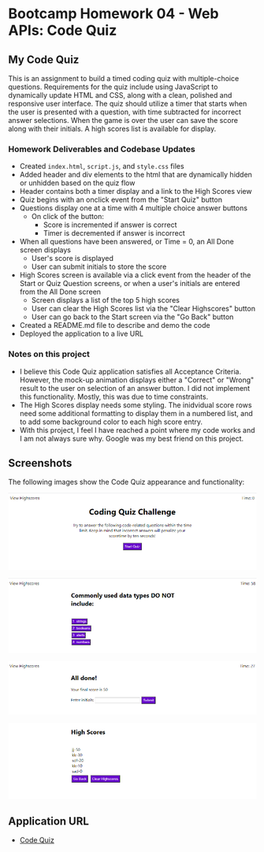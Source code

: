 # Bootcamp Homework 04 - Web APIs: Code Quiz

## My Code Quiz

This is an assignment to build a timed coding quiz with multiple-choice questions.  Requirements for the quiz include using JavaScript to dynamically update HTML and CSS, along with a clean, polished and responsive user interface.  The quiz should utilize a timer that starts when the user is presented with a question, with time subtracted for incorrect answer selections.  When the game is over the user can save the score along with their initials.  A high scores list is available for display.      

### Homework Deliverables and Codebase Updates

* Created `index.html`, `script.js`, and `style.css` files
* Added header and div elements to the html that are dynamically hidden or unhidden based on the quiz flow
* Header contains both a timer display and a link to the High Scores view
* Quiz begins with an onclick event from the "Start Quiz" button
* Questions display one at a time with 4 multiple choice answer buttons
    * On click of the button:
        * Score is incremented if answer is correct
        * Timer is decremented if answer is incorrect
* When all questions have been answered, or Time = 0, an All Done screen displays
    * User's score is displayed
    * User can submit initials to store the score
* High Scores screen is available via a click event from the header of the Start or Quiz Question screens, or when a user's initials are entered from the All Done screen
    * Screen displays a list of the top 5 high scores
    * User can clear the High Scores list via the "Clear Highscores" button
    * User can go back to the Start screen via the "Go Back" button
* Created a README.md file to describe and demo the code
* Deployed the application to a live URL


### Notes on this project

* I believe this Code Quiz application satisfies all Acceptance Criteria.  However, the mock-up animation displays either a "Correct" or "Wrong" result to the user on selection of an answer button.  I did not implement this functionality.  Mostly, this was due to time constraints. 
* The High Scores display needs some styling.  The inidvidual score rows need some additional formatting to display them in a numbered list, and to add some background color to each high score entry.  
* With this project, I feel I have reached a point where my code works and I am not always sure why.  Google was my best friend on this project.


## Screenshots

The following images show the Code Quiz appearance and functionality:

![Code Quiz Start Screen](./assets/code-quiz-start-screen.png)  


![Code Quiz Questions and Answers](./assets/code-quiz-question.png)  


![Code Quiz End](./assets/code-quiz-end.png)  


![High Scores](./assets/code-quiz-high-scores.png)  


## Application URL
* [Code Quiz](https://thorgriffs.github.io/code-quiz/)